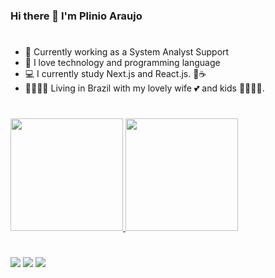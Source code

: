
### Hi there 👋 I'm Plinio Araujo
#

- 🔭 Currently working as a System Analyst Support
- 🌱 I love technology and programming language
- 💻 I currently study Next.js and React.js. 📝☕
- 👨‍👩‍👧‍👧 Living in Brazil with my lovely wife 💕 and kids 👨‍👩‍👧‍👦.

#
<div>
<a href="https://github.com/plinioaraujo">
<img height="180em" src="https://github-readme-stats.vercel.app/api/top-langs/?username=plinioaraujo&layout=compact&langs_count=7&theme=dracula"/>
<img height="180em" src="https://github-readme-stats.vercel.app/api?username=plinioaraujo&show_icons=true&theme=dracula&include_all_commits=true&count_private=true"/>
</div>

#
<div>
<a href="https://www.instagram.com/plinio_a_costa/" target="_blank"><img src="https://img.shields.io/badge/-Instagram-%23E4405F?style=for-the-badge&logo=instagram&logoColor=white" target="_blank"></a>
<a href = "mailto:plinioglad@gmail.com"><img src="https://img.shields.io/badge/Gmail-D14836?style=for-the-badge&logo=gmail&logoColor=white" target="_blank"></a>
<a href="https://www.linkedin.com/in/plinioaraujo/" target="_blank"><img src="https://img.shields.io/badge/-LinkedIn-%230077B5?style=for-the-badge&logo=linkedin&logoColor=white" target="_blank"></a>   
</div>  
